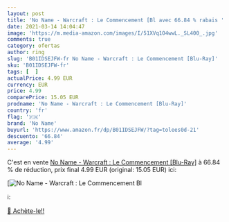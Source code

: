 ```yaml
---
layout: post
title: 'No Name - Warcraft : Le Commencement [Bl avec 66.84 % rabais '
date: 2021-03-14 14:04:47
image: 'https://m.media-amazon.com/images/I/51XVq1O4wwL._SL400_.jpg'
comments: true
category: ofertas
author: ring
slug: 'B01IDSEJFW-fr No Name - Warcraft : Le Commencement [Blu-Ray]'
sku: 'B01IDSEJFW-fr'
tags: [  ]
actualPrice: 4.99 EUR
currency: EUR
price: 4.99
comparePrice: 15.05 EUR
prodname: 'No Name - Warcraft : Le Commencement [Blu-Ray]'
country: 'fr'
flag: '🇫🇷'
brand: 'No Name'
buyurl: 'https://www.amazon.fr/dp/B01IDSEJFW/?tag=tolees0d-21'
descuento: '66.84'
average: '4.99'
---
```


C'est en vente [No Name - Warcraft : Le Commencement [Blu-Ray]](https://www.amazon.fr/dp/B01IDSEJFW/?tag=tolees0d-21)  à  66.84 % de réduction, prix final  4.99 EUR (original: 15.05 EUR) ici:

[![No Name - Warcraft : Le Commencement [Bl](https://m.media-amazon.com/images/I/51XVq1O4wwL._SL400_.jpg)](https://www.amazon.fr/dp/B01IDSEJFW/?tag=tolees0d-21)

ℹ️:


[🛒 Achète-le!!](https://www.amazon.fr/dp/B01IDSEJFW/?tag=tolees0d-21)
